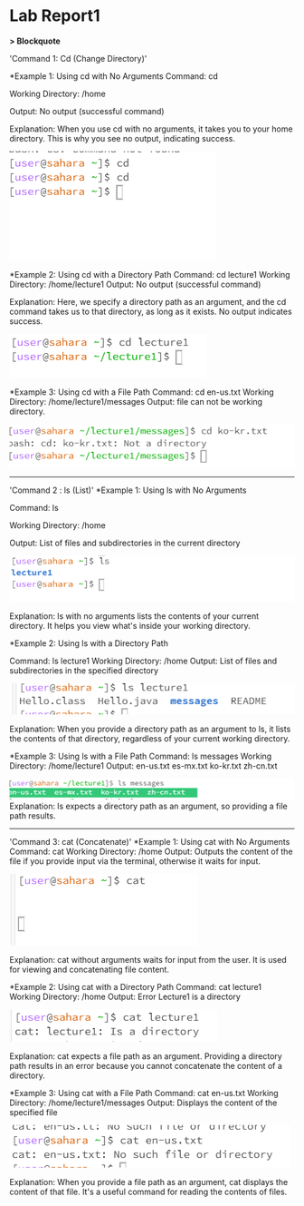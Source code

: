 # Lab Report1
**> Blockquote**

'Command 1: Cd (Change Directory)'

*Example 1: Using cd with No Arguments
Command: cd

Working Directory: /home

Output: No output (successful command)

Explanation: When you use cd with no arguments, it takes you to your home directory. This is why you see no output, indicating success.

![Image](cd.png)

*Example 2: Using cd with a Directory Path
Command: cd lecture1
Working Directory: /home/lecture1
Output: No output (successful command)

Explanation: Here, we specify a directory path as an argument, and the cd command takes us to that directory, as long as it exists. No output indicates success.

![Image](cdargument.png)

*Example 3: Using cd with a File Path
Command: cd en-us.txt
Working Directory: /home/lecture1/messages
Output: file can not be working directory.

![Image](cdwithfile.png)

---

'Command 2 : ls (List)'
*Example 1: Using ls with No Arguments

Command: ls

Working Directory: /home

Output: List of files and subdirectories in the current directory

![Image](ls.png)

Explanation: ls with no arguments lists the contents of your current directory. It helps you view what's inside your working directory.

*Example 2: Using ls with a Directory Path

Command: ls lecture1
Working Directory: /home
Output: List of files and subdirectories in the specified directory

![Image](lsargu.png)

Explanation: When you provide a directory path as an argument to ls, it lists the contents of that directory, regardless of your current working directory.

*Example 3: Using ls with a File Path
Command: ls messages
Working Directory: /home/lecture1
Output: en-us.txt  es-mx.txt  ko-kr.txt  zh-cn.txt

![Image](lsfilee.png)
Explanation: ls expects a directory path as an argument, so providing a file path results.

---

'Command 3: cat (Concatenate)'
*Example 1: Using cat with No Arguments
Command: cat
Working Directory: /home
Output: Outputs the content of the file if you provide input via the terminal, otherwise it waits for input.

![Image](cat.png)

Explanation: cat without arguments waits for input from the user. It is used for viewing and concatenating file content.

*Example 2: Using cat with a Directory Path
Command: cat lecture1
Working Directory: /home
Output: Error Lecture1 is a directory

![Image](catargu.png)

Explanation: cat expects a file path as an argument. Providing a directory path results in an error because you cannot concatenate the content of a directory.

*Example 3: Using cat with a File Path
Command: cat en-us.txt
Working Directory: /home/lecture1/messages
Output: Displays the content of the specified file

![Image](catfile.png)

Explanation: When you provide a file path as an argument, cat displays the content of that file. It's a useful command for reading the contents of files.
